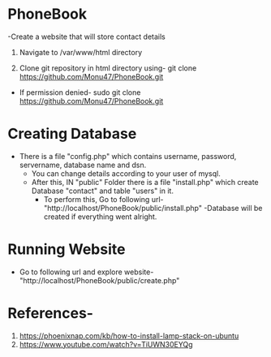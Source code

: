 # PhoneBook
-Create a website that will store contact details

1) Navigate to /var/www/html directory

2) Clone git repository in html directory using-
   git clone https://github.com/Monu47/PhoneBook.git
  - If permission denied-
   sudo git clone https://github.com/Monu47/PhoneBook.git

# Creating Database
- There is a file "config.php" which contains username, password, servername, database name and dsn.
  - You can change details according to your user of mysql.
  - After this,
    IN "public" Folder there is a file "install.php" which create Database "contact" and table "users" in it.
    - To perform this, Go to following url-
       "http://localhost/PhoneBook/public/install.php"
  -Database will be created if everything went alright.
  
 # Running Website
 - Go to following url and explore website-
    "http://localhost/PhoneBook/public/create.php"
    
 # References-
1) https://phoenixnap.com/kb/how-to-install-lamp-stack-on-ubuntu
2) https://www.youtube.com/watch?v=TiUWN30EYQg
   


